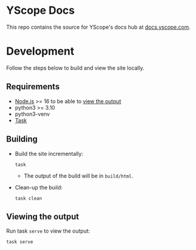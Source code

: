 # YScope Docs

This repo contains the source for YScope's docs hub at [docs.yscope.com].

# Development

Follow the steps below to build and view the site locally.

## Requirements

* [Node.js] >= 16 to be able to [view the output](#viewing-the-output)
* python3 >= 3.10
* python3-venv
* [Task]

## Building

* Build the site incrementally:

  ```shell
  task
  ```

  * The output of the build will be in `build/html`.

* Clean-up the build:

  ```shell
  task clean
  ```

## Viewing the output

Run task `serve` to view the output:

```shell
task serve
```

[docs.yscope.com]: https://docs.yscope.com
[Node.js]: https://nodejs.org/en/download/current
[Task]: https://taskfile.dev/
